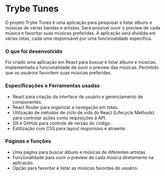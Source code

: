 # Trybe Tunes
<p>O projeto Trybe Tunes é uma aplicação para pesquisar e listar álbuns e músicas de várias bandas e artistas. Será possível ouvir o preview de cada música e favoritar suas músicas preferidas. A aplicação será dividida em várias rotas, cada uma responsável por uma funcionalidade específica.</p>

<h3>O que foi desenvolvido</h3>
<p>Foi criado uma aplicação em React para buscar e listar álbuns e músicas. Implementada a funcionalidade de ouvir o preview das músicas. Permitido que os usuários favoritem suas músicas preferidas.</p>

<h3>Especificações e Ferramentas usadas</h3>
<ul>
  <li>React para criação da interface de usuário e gerenciamento de componentes.</li>
  <li>React Router para organizar a navegação em rotas.</li>
  <li>Utilização de métodos de ciclo de vida do React (Lifecycle Methods) para controlar ações como requisições à API.</li>
  <li>Git e GitHub para controle de versão do código.</li>
  <li>Estilização com CSS para layout responsivo e atraente.</li>
</ul>

<h3>Páginas e funções</h3>
<ul>
  <li>Uma página para buscar álbuns e músicas de diferentes artistas.</li>
  <li>Funcionalidade para ouvir o preview de cada música diretamente na aplicação.</li>
  <li>Opção para favoritar e listar as músicas favoritas do usuário.</li>
</ul>

